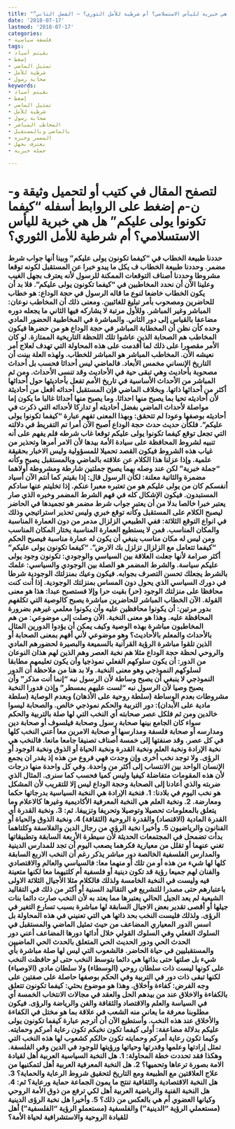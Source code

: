 ```yaml
---
title: "“كيفما تكونوا يولى عليكم”، هل هي خبرية لليأس الاستسلامي؟ أم شرطية للأمل الثوري؟ – الفصل الثاني"
date: '2018-07-17'
lastmod: '2018-07-17'
categories:
- فلسفة سياسية
tags:
- بقيتم أسياد
- إضغط
- تمثيل الماضي
- شرطية للأمل
- صحابة رسول
keywords:
- بقيتم أسياد
- إضغط
- تمثيل الماضي
- شرطية للأمل
- صحابة رسول
- المخاطب المباشر
- بالماضي وبالمستقبل
- المضمر وخبره
- يعترف بجهل
- جملة خبرية

---
```

# **لتصفح المقال في كتيب أو لتحميل وثيقة و-ن-م إضغط على الروابط أسفله** **“كيفما تكونوا يولى عليكم” هل هي خبرية لليأس الاستسلامي؟ أم شرطية للأمل الثوري؟**

### حددنا طبيعة الخطاب في “كيفما تكونون يولى عليكم” وبينا أنها جواب شرط مضمر. وحددنا طبيعة الخطاب ف يكل ما يبدو خبرا عن المستقبل لكونه توقعا مشروطا وحددنا أصناف التوقعات الممكنة للرسول لأنه يعترف بجهل الغيب وعلينا الآن أن نحدد المخاطبين في “كيفما تكونون يولى عليكم”. فلا بد أن يكون الخطاب خاضعا لنوع ما قاله الرسول في حجة الوداع: هو خطاب للحاضرين ومصحوب بأمر تبليغ للغائبين. ومعنى ذلك أن المخاطب نوعان: المباشر وغير المباشر. وللأول مرتبة لا يشاركه فيها الثاني ما يجعله دوره مضاعفا بالقياس إلى دور الثاني. والمباشرة في المخاطبية الحضور المادي وحده كأن نظن أن المخطابة المباشر في حجة الوداع هو من حضرها فيكون المخاطب هم الصحابة الذين عاشوا تلك اللحظة التاريخية الممتازة. لو كان الأمر مقصورا على ذلك لما أقدمت على هذه المحاولة التي تهدف لعلاج أمر نعيشه الأن. المخاطب المباشر هو المباشر للخطاب. ولهذه العلة بينت أن التاريخ الإنساني مخمس الأبعاد. فالماضي ليس أحداثا فحسب بل أحداث مصحوبة بأحاديث وهي تبقى حية في الأحاديث وقد تنسى الأحداث. ومن ثم المباشر من الأحداث الأساسية في تاريخ الأمم تفعل بأحاديثها حول أحداثها أكثر من أحداثها ذاتها. وبخلاف الماضي فإن المستقبل أحداثه أفعل من أحاديثة لأن أحاديثه تحيا بما يصبح منها احداثا. وما يصبح منها أحداثا غالبا ما يكون إما مواصلة لأحداث الماضي بفضل أحاديثه أو تداركا لأحداثه التي ذكرت في أحاديثه بوصفها وعودا لم تتحقق: وبهذا المعنى تفهم عبارة “كيفما تكونوا يولى عليكم”. فلكأن حديث حدث حجة الوداع أصبح الآن أمرا تم التفريط في دلالته التي تجعل توقع كيفما تكونوا يولى عليكم توقعا غاب شرطه فلم يفهم على أنه تنبيه لشروط المحافظة على سيادة الأمة بيدها لأن الامر أمرها وتحذير من غياب هذه الشروط فيكون القصد تحميلا للمسؤولية وليس الاخبار بحقيقة علمية. وإذا عزلنا هذا الكلام عن علاقته بالماضي وبالمستقبل يصبح وكأنه “جملة خبرية” لكن عند وصله بهما يصبح جملتين شارطة ومشروطة أولاهما مضمرة والثانية معلنة: لكأن الرسول قال: إذا بقيتم كما أنتم الآن أسياد أنفسكم كان من يولى عليكم هو من تعتبره معبرا عنكم. إذا تخليتم عنها سادكم المستبدون. فيكون الإشكال كله في فهم الشرط المضمر وخبره الذي صار يعتبر خبرا خالصا بدلا من أن يعتبر جواب شرط مضمر هو تجميدها في الحاضر ليصبح الكلام على المستقبل وكأنه توقع خبري وليس تحذير استراتيجي وذلك في انواع التوقع الثلاثة: ففي الطبيعي الزلزال مدمر من دون العمارة المناسبة والمكان المناسب. فمن لا يستطيع العمارة المناسبة يختار المكان المناسب ومن ليس له مكان مناسب ينبغي أن يكون له عمارة مناسبة فيصبح الحكم “كيفما تتعامل مع الزلزال تزلزل بك الارض”. “كيفما تكونون يولى عليكم” أكثر صرامة لأنها جعلت العلاقة بين السياسي والوجودي: تكونون وجود يولى عليكم سياسة. والشرط المضمر هو الصلة بين الوجودي والسياسي: علمك بالشرط يجعلك تحسن التصرف بجوابه. فيكون وعيك بمنزلتك الوجودية شرطا في دورك السياسي الذي يحول دون المساس بمنزلتك الوجودية. إذا أنت كنت محافظا على منزلتك الوجود (حر) بقيت حرا وإلا فستصبح عبدا: هذا هو معنى القولة. الآن الخطاب المباشر للحاضرين مباشرة يصبح كالوصية التي تكلفهم بدور مرتين: أن يكونوا محافظين عليه وأن يكونوا معلمي غيرهم بضرورة المحافظة عليه. وهذا هو معنى النخبة. الآن وصلت إلى موضوعي: من هم المخاطبون مباشرة بهذه الوصية وكيف يمكن أن يؤدوا الدورين المثال بالأحداث والمعلم بالأحاديث؟ وهو موضوعي لأني أفهم بمعنى الصحابة أو الذين تلقوا مباشرة الرؤية القرآنية بالسميعة والبصيرة لحضورهم المادي والروحي لحظة حجة الوداع مثلا هم نخبة العصر وهم الذين لهم هذان النوعان من الدور: أن يكون سلوكهم الفعلي نموذجيا وأن يكون تعليمهم مطابقا لسلوكهم النموذجي وهو معنى النخبة. ولا بد هنا من ملاحظة أن الدور النموذجي لا ينبغي أن يصبح وساطة لأن الرسول نبه “إنما أنت مذكر” وأن يصبح وصيا لأن الرسول نبه “لست عليهم بمسطر” وإذن فدورا النخبة مشروطات بعدم الوساطة (سلطة روحية على الأذهان) وبعدم الوصاية (سلطة مادية على الأبدان): دور التربية والحكم نموذجي خالص. والصحابة ليسوا خالدين ومن ثم فلكل عصر صحابته أي النخب التي لها صلة بالتربية والحكم سواء كان الجامع بينها صحابة رسول وصحابة فيلسوف أو صحابة دين ومدارسه أو صحابة فلسفة ومدارسها أو صحابة الامرين معا أعني النخب كلها في كل عصر. وقد صنفتها إلى خمسة أصناف تصنيفا جامعا مانعا. فالنخب هي نخبة الإرادة ونخبة العلم ونخبة القدرة ونخبة الحياة أو الذوق ونخبة الوجود أو الرؤى. ولا توجد نخب أخرى وإن وجدت فهي فروع من هذه إذ يقدر ان يجمع الإنسان الواحد بين الانتساب إلى أكثر من واحدة. وفي كل واحدة منها درجات لأن هذه المقومات متفاضلة كيفيا وليس كميا فحسب كما سنرى. المثال الذي ضربته والذي أعادنا إلى الصحابة وحجة الوداع ليس إلا للتقريب لأن المشكل هو نخب اليوم في بلادنا: 1. فنخبة الإرادة هي النخبة السياسية بدرجاتها حكما ومعارضة. 2. ونخبة العلم هي النخبة المعرفية الأكاديمية وغيرها كالاعلام وما يتعلق بالمعلومات تحصيلا وتوصيلا وتحريفا وتزييفا. ثم: 3. ونخبة القدرة أي القدرة المادية (الاقتصاد) والقدرة الروحية (الثقافة) 4. ونخبة الذوق والحياة أو الفنانون والرياضيون 5. وأخيرا نخبة الرؤي من رجال الدين والفلاسفة وكلتاهما بدأت تضمحل في المجتمعات الحديثة لأن سيطرة الأربعة السابقة وتطبيقاتها تغني عنهما أو تقلل من معيارية فكرهما يصعب اليوم أن تجد للمدارس الدينية والمدارس الفلسفية الخالصة دور مباشر يذكر رغم أن النخب الاربع السابقة كلها لها شيء من هذه أو من تلك أو منهما معا: فالسياسي والعالم والاقتصادي والفنان لهم جميعا رؤية قد تكون دينية أو فلسفية أم كلتيهما معا لكنها متعينة فيه وليست في النخبة الخامسة ولذلك فالكلام مثلا الأجيال الثلاثة الاولى باعتبارهم حتى مصدرا للتشريع في التقاليد السنية أو أكثر من ذلك في التقاليد الشيعية لم يعد الجيل الحالي يعتبرها مما يعتد به لأن النخب صارت دائما بنات جيلها أو أقصى تقدير بعض الاجيال السابقة لها مباشرة بسبب تسارع التغير في الرؤى. ولذلك فليست النخب بحد ذاتها هي التي تعنيني في هذه المحاولة بل اسس الدور المعياري المضاعف من حيث تمثيل الماضي والمستقبل في السلوك الفعلي وفي السلوك القولي خلال أدائها دورها المضاعف أعني دور الحدث الحي ودور الحديث الحي المتعلق بالحدث الحي الماضيين والمستقبليين في حياة الحاضر. فالشعوب التي ليس لها صلة مباشرة بأي شيء بل صلتها حتى بذاتها هي دائما بتوسط النخب حتى لو حافظت النخب على كونها ليست ذات سلطان روحي (الوسطاء) ولا سلطان مادي (الاوصياء) لكنها تبقى ذات دور في التربية وفي الحكم بوصفها حاصلة على صفتين على وجه الفرض: كفاءة وأخلاق. وهذا هو موضوع بحثي: كيفما تكونون تتعلق بالكفاءة والاخلاق عند من بيدهم الحل والعقد في مجالات الانتخاب الخمسة أي في السياسة والعلم والاقتصاد والثقافة والفن والرياضة والرؤى. فيكون مطلوبنا معرفة ما يعاني منه الشعب في علاقة بما هو مختل في الكفاءة والأخلاق عند هذه النخب. وأستطيع الآن أن أترجم عبارة كيفما تكونون يولى عليكم بدلالة مضاعفة: أولى كيفما تكون نخبكم تكون رعاية أمركم وحمايته. وكيما تكون رعاية أمركم وحمايته تكون حالكم كشعوب لها هذه النخب التي تمثل إرادتها وعلمها وقدرتها وحياتها ورؤيتها للوجود في الدين وفي الفلسفة. وهكذا فقد تحددت خطة المحاولة: 1. هل النخبة السياسية العربية أهل لقيادة الامة بصورة ترعاها وتحميها؟ 2. هل النخبة المعرفية العربية أهل لتمكنيها من علاج العلاقتين مع الطبيعة ومع التاريخ لتحقيق شروط الرعاية والحماية؟ 3. هل النخبة الاقتصادية والثقافية تنتج ما يمون الجماعة حماية ورعاية؟ ثم: 4. هل النخبة الفنية والرياضية العربية أهل لكي ترفع من ذوق الأمة الروحي وكيانها العضوي أم هي بالعكس من ذلك؟ 5. وأخيرا هل نخبة الرؤى الدينية (مستعملي الرؤية “الدينية”) والفلسفية (مستعملو الرؤية “الفلسفية”) أهل للقيادة الروحية والاستشرافية لحياة الأمة؟

###